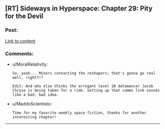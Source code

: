 ## [RT] Sideways in Hyperspace: Chapter 29: Pity for the Devil

### Post:

[Link to content](https://sidewaysfiction.wordpress.com/2017/06/11/pity-for-the-devil/)

### Comments:

- u/MoralRelativity:
  ```
  So, yeah... Miners contacting the reshapers; that's gonna go real well, right?!?

  Edit: And who else thinks the arrogant level 10 datamancer Jacob Chryse is being taken for a ride. Setting up that comms link sounds like a bad, bad idea.
  ```

- u/MaddoScientisto:
  ```
  Time for my favorite weekly space fiction, thanks for another interesting chapter!
  ```

---

